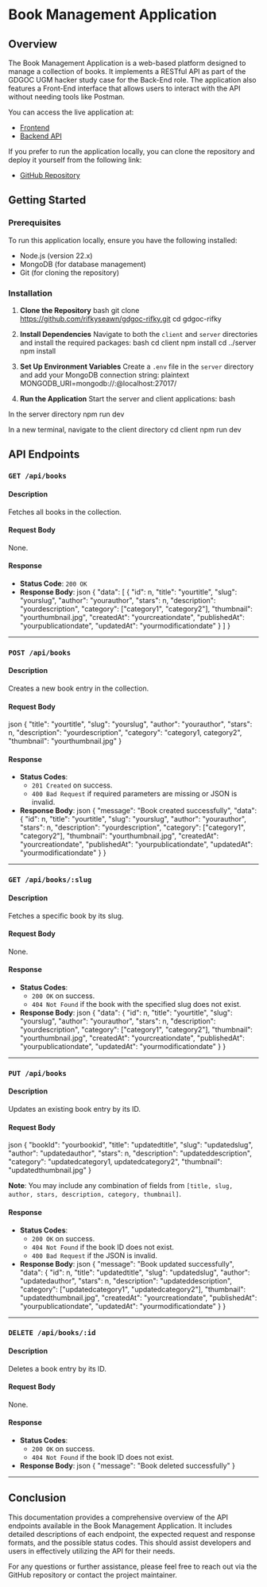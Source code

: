 # Book Management Application

## Overview

The Book Management Application is a web-based platform designed to manage a collection of books. It implements a RESTful API as part of the GDGOC UGM hacker study case for the Back-End role. The application also features a Front-End interface that allows users to interact with the API without needing tools like Postman.

You can access the live application at:
- [Frontend](https://gdgoc-rifky.vercel.app)
- [Backend API](https://gdgoc-rifky-backends.vercel.app/api/books)

If you prefer to run the application locally, you can clone the repository and deploy it yourself from the following link:
- [GitHub Repository](https://github.com/rifkyseawn/gdgoc-rifky/tree/localhost-branch)

## Getting Started

### Prerequisites

To run this application locally, ensure you have the following installed:
- Node.js (version 22.x)
- MongoDB (for database management)
- Git (for cloning the repository)

### Installation

1. **Clone the Repository**
bash git clone https://github.com/rifkyseawn/gdgoc-rifky.git cd gdgoc-rifky



2. **Install Dependencies**
   Navigate to both the `client` and `server` directories and install the required packages:
bash cd client npm install cd ../server npm install



3. **Set Up Environment Variables**
   Create a `.env` file in the `server` directory and add your MongoDB connection string:
plaintext MONGODB_URI=mongodb://:@localhost:27017/



4. **Run the Application**
   Start the server and client applications:
bash

In the server directory
npm run dev

In a new terminal, navigate to the client directory
cd client npm run dev



## API Endpoints

### `GET /api/books`

#### Description
Fetches all books in the collection.

#### Request Body
None.

#### Response
- **Status Code**: `200 OK`
- **Response Body**:
json { "data": [ { "id": n, "title": "yourtitle", "slug": "yourslug", "author": "yourauthor", "stars": n, "description": "yourdescription", "category": ["category1", "category2"], "thumbnail": "yourthumbnail.jpg", "createdAt": "yourcreationdate", "publishedAt": "yourpublicationdate", "updatedAt": "yourmodificationdate" } ] }



---

### `POST /api/books`

#### Description
Creates a new book entry in the collection.

#### Request Body
json { "title": "yourtitle", "slug": "yourslug", "author": "yourauthor", "stars": n, "description": "yourdescription", "category": "category1, category2", "thumbnail": "yourthumbnail.jpg" }



#### Response
- **Status Codes**:
  - `201 Created` on success.
  - `400 Bad Request` if required parameters are missing or JSON is invalid.
- **Response Body**:
json { "message": "Book created successfully", "data": { "id": n, "title": "yourtitle", "slug": "yourslug", "author": "yourauthor", "stars": n, "description": "yourdescription", "category": ["category1", "category2"], "thumbnail": "yourthumbnail.jpg", "createdAt": "yourcreationdate", "publishedAt": "yourpublicationdate", "updatedAt": "yourmodificationdate" } }



---

### `GET /api/books/:slug`

#### Description
Fetches a specific book by its slug.

#### Request Body
None.

#### Response
- **Status Codes**:
  - `200 OK` on success.
  - `404 Not Found` if the book with the specified slug does not exist.
- **Response Body**:
json { "data": { "id": n, "title": "yourtitle", "slug": "yourslug", "author": "yourauthor", "stars": n, "description": "yourdescription", "category": ["category1", "category2"], "thumbnail": "yourthumbnail.jpg", "createdAt": "yourcreationdate", "publishedAt": "yourpublicationdate", "updatedAt": "yourmodificationdate" } }



---

### `PUT /api/books`

#### Description
Updates an existing book entry by its ID.

#### Request Body
json { "bookId": "yourbookid", "title": "updatedtitle", "slug": "updatedslug", "author": "updatedauthor", "stars": n, "description": "updateddescription", "category": "updatedcategory1, updatedcategory2", "thumbnail": "updatedthumbnail.jpg" }



**Note**: You may include any combination of fields from `[title, slug, author, stars, description, category, thumbnail]`.

#### Response
- **Status Codes**:
  - `200 OK` on success.
  - `404 Not Found` if the book ID does not exist.
  - `400 Bad Request` if the JSON is invalid.
- **Response Body**:
json { "message": "Book updated successfully", "data": { "id": n, "title": "updatedtitle", "slug": "updatedslug", "author": "updatedauthor", "stars": n, "description": "updateddescription", "category": ["updatedcategory1", "updatedcategory2"], "thumbnail": "updatedthumbnail.jpg", "createdAt": "yourcreationdate", "publishedAt": "yourpublicationdate", "updatedAt": "yourmodificationdate" } }



---

### `DELETE /api/books/:id`

#### Description
Deletes a book entry by its ID.

#### Request Body
None.

#### Response
- **Status Codes**:
  - `200 OK` on success.
  - `404 Not Found` if the book ID does not exist.
- **Response Body**:
json { "message": "Book deleted successfully" }



---

## Conclusion

This documentation provides a comprehensive overview of the API endpoints available in the Book Management Application. It includes detailed descriptions of each endpoint, the expected request and response formats, and the possible status codes. This should assist developers and users in effectively utilizing the API for their needs.

For any questions or further assistance, please feel free to reach out via the GitHub repository or contact the project maintainer.
